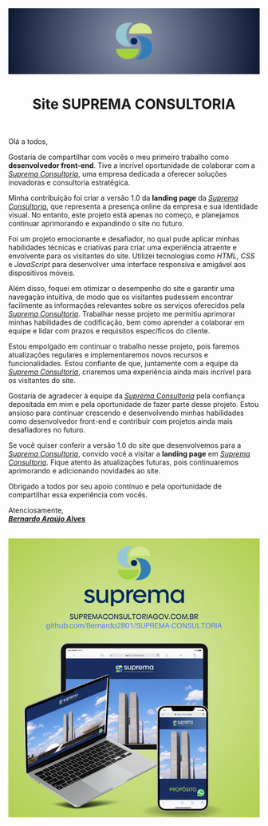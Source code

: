 <img src="assets/images/header-readme.png">

<h1 align="center">Site SUPREMA CONSULTORIA</h1>

<br>

Olá a todos,

Gostaria de compartilhar com vocês o meu primeiro trabalho como <b>desenvolvedor front-end</b>. Tive a incrível oportunidade de colaborar com a <a href="supremaconsultoriagov.com.br"><u><i>Suprema Consultoria</i></u></a>, uma empresa dedicada a oferecer soluções inovadoras e consultoria estratégica.

Minha contribuição foi criar a versão 1.0 da <b>landing page</b> da <a href="supremaconsultoriagov.com.br"><u><i>Suprema Consultoria</i></u></a>, que representa a presença online da empresa e sua identidade visual. No entanto, este projeto está apenas no começo, e planejamos continuar aprimorando e expandindo o site no futuro.

Foi um projeto emocionante e desafiador, no qual pude aplicar minhas habilidades técnicas e criativas para criar uma experiência atraente e envolvente para os visitantes do site. Utilizei tecnologias como <i>HTML</i>, <i>CSS</i> e <i>JavaScript</i> para desenvolver uma interface responsiva e amigável aos dispositivos móveis.

Além disso, foquei em otimizar o desempenho do site e garantir uma navegação intuitiva, de modo que os visitantes pudessem encontrar facilmente as informações relevantes sobre os serviços oferecidos pela <a href="supremaconsultoriagov.com.br"><u><i>Suprema Consultoria</i></u></a>. Trabalhar nesse projeto me permitiu aprimorar minhas habilidades de codificação, bem como aprender a colaborar em equipe e lidar com prazos e requisitos específicos do cliente.

Estou empolgado em continuar o trabalho nesse projeto, pois faremos atualizações regulares e implementaremos novos recursos e funcionalidades. Estou confiante de que, juntamente com a equipe da <u><i>Suprema Consultoria</i></u>, criaremos uma experiência ainda mais incrível para os visitantes do site.

Gostaria de agradecer à equipe da <a href="supremaconsultoriagov.com.br"><u><i>Suprema Consultoria</i></u></a> pela confiança depositada em mim e pela oportunidade de fazer parte desse projeto. Estou ansioso para continuar crescendo e desenvolvendo minhas habilidades como desenvolvedor front-end e contribuir com projetos ainda mais desafiadores no futuro.

Se você quiser conferir a versão 1.0 do site que desenvolvemos para a <u><i>Suprema Consultoria</i></u>, convido você a visitar a <b>landing page</b> em <a href="supremaconsultoriagov.com.br"><u><i>Suprema Consultoria</i></u></a>. Fique atento às atualizações futuras, pois continuaremos aprimorando e adicionando novidades ao site.

Obrigado a todos por seu apoio contínuo e pela oportunidade de compartilhar essa experiência com vocês.

Atenciosamente, <br>
<b><i><u>Bernardo Araújo Alves</u></i></b>

<br>

<img src="assets/images/apresentation-readme.png">

